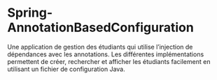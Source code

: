 # Spring-AnnotationBasedConfiguration
Une application de gestion des étudiants qui utilise l’injection de dépendances avec les annotations. Les différentes implémentations permettent de créer, rechercher et afficher les étudiants facilement en utilisant un fichier de configuration Java.
